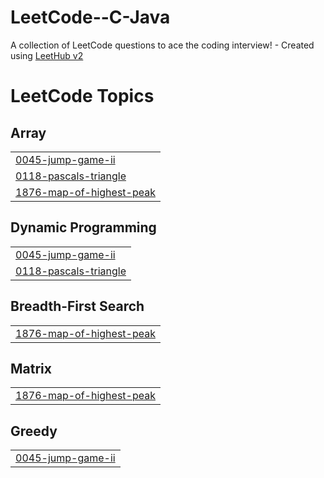 # LeetCode--C-Java
A collection of LeetCode questions to ace the coding interview! - Created using [LeetHub v2](https://github.com/arunbhardwaj/LeetHub-2.0)

<!---LeetCode Topics Start-->
# LeetCode Topics
## Array
|  |
| ------- |
| [0045-jump-game-ii](https://github.com/jadhaoanshul/LeetCode--C-Java/tree/master/0045-jump-game-ii) |
| [0118-pascals-triangle](https://github.com/jadhaoanshul/LeetCode--C-Java/tree/master/0118-pascals-triangle) |
| [1876-map-of-highest-peak](https://github.com/jadhaoanshul/LeetCode--C-Java/tree/master/1876-map-of-highest-peak) |
## Dynamic Programming
|  |
| ------- |
| [0045-jump-game-ii](https://github.com/jadhaoanshul/LeetCode--C-Java/tree/master/0045-jump-game-ii) |
| [0118-pascals-triangle](https://github.com/jadhaoanshul/LeetCode--C-Java/tree/master/0118-pascals-triangle) |
## Breadth-First Search
|  |
| ------- |
| [1876-map-of-highest-peak](https://github.com/jadhaoanshul/LeetCode--C-Java/tree/master/1876-map-of-highest-peak) |
## Matrix
|  |
| ------- |
| [1876-map-of-highest-peak](https://github.com/jadhaoanshul/LeetCode--C-Java/tree/master/1876-map-of-highest-peak) |
## Greedy
|  |
| ------- |
| [0045-jump-game-ii](https://github.com/jadhaoanshul/LeetCode--C-Java/tree/master/0045-jump-game-ii) |
<!---LeetCode Topics End-->